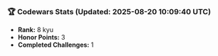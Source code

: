 ### 🏆 Codewars Stats (Updated: 2025-08-20 10:09:40 UTC)

- **Rank:** 8 kyu
- **Honor Points:** 3
- **Completed Challenges:** 1
